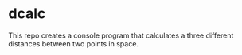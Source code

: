dcalc
=====

This repo creates a console program that calculates a three different distances between two points in space.
